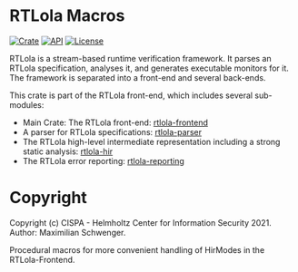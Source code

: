 # RTLola Macros
[![Crate](https://img.shields.io/crates/v/rtlola-macros.svg)](https://crates.io/crates/rtlola-macros)
[![API](https://docs.rs/rtlola-macros/badge.svg)](https://docs.rs/rtlola-macros)
[![License](https://img.shields.io/crates/l/rtlola-macros)](https://crates.io/crates/rtlola-macros)

RTLola is a stream-based runtime verification framework.  It parses an RTLola specification, analyses it, and generates executable monitors for it.
The framework is separated into a front-end and several back-ends.

This crate is part of the RTLola front-end, which includes several sub-modules:
* Main Crate: The RTLola front-end: [rtlola-frontend](https://crates.io/crates/rtlola-frontend) 
* A parser for RTLola specifications: [rtlola-parser](https://crates.io/crates/rtlola-parser) 
* The RTLola high-level intermediate representation including a strong static analysis: [rtlola-hir](https://crates.io/crates/rtlola-hir)
* The RTLola error reporting: [rtlola-reporting](https://crates.io/crates/rtlola-reporting)

# Copyright

Copyright (c) CISPA - Helmholtz Center for Information Security 2021.  Author: Maximilian Schwenger.

Procedural macros for more convenient handling of HirModes in the RTLola-Frontend.
